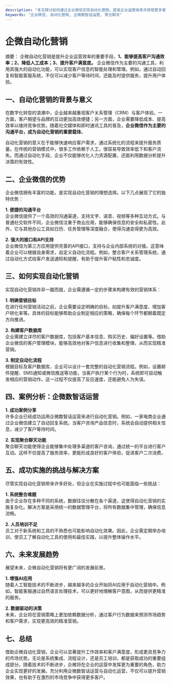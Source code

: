 ```yaml
---
description: "本文探讨如何通过企业微信实现自动化营销，提高企业运营效率并获取更多客户。"
keywords: "企业微信, 自动化营销, 企微数智话运营, 聚合聊天"
---
```

# 企微自动化营销

摘要： 企微自动化营销是提升企业运营效率的重要手段，**1、能够提高客户沟通效率；2、降低人工成本；3、提升客户满意度。** 企业微信作为主要的沟通工具，利用其强大的自动化功能，可以实现客户信息的智能处理和管理。例如，通过自动回复和智能客服系统，不仅可以减少客户等待时间，还能及时提供服务，提升用户体验。

## 一、自动化营销的背景与意义

在数字化转型的浪潮中，企业越来越重视客户关系管理（CRM）与客户体验。一方面，客户期望与品牌的互动更加高效便捷；另一方面，企业需要降低成本、提高效率以维持竞争优势。随着社交媒体和即时通讯工具的普及，**企业微信作为主要的沟通平台，成为自动化营销的重要载体**。

自动化营销的意义在于能够快速响应客户需求，通过系统化的流程来提升服务质量。在传统的营销模式中，很多工作依赖于人工，很容易导致效率低下和客户流失。而通过自动化手段，企业不仅能够优化人力资源配置，还能利用数据分析提升决策的有效性。

## 二、企业微信的优势

企业微信拥有丰富的功能，是实现自动化营销的理想选择。以下几点展现了它的独特优势：

**1. 便捷的沟通平台**  
企业微信提供了一个高效的沟通渠道，支持文字、语音、视频等多种互动方式。与普通社交软件不同，企业微信注重于商业应用，能够确保信息的安全和私密性。此外，它与其他办公工具如日历、任务管理等深度融合，使得沟通变得更为高效。

**2. 强大的接口和API支持**  
企业微信为第三方应用提供完善的API接口，支持与企业内部系统的对接。这意味着企业可以根据自身需求，自定义自动化流程。例如，整合客户关系管理系统，通过自动化方式给客户发送通知和提醒，有助于提升客户粘性和忠诚度。

## 三、如何实现自动化营销

实现自动化营销并非一蹴而就，企业需遵循一定的步骤来构建有效的营销体系：

**1. 明确营销目标**  
在进行任何营销活动之前，企业需要设定明确的目标，如提升客户满意度、增加客户转化率等。具体的目标能够帮助企业制定相应的策略，确保每个环节都朝着既定方向推进。

**2. 构建客户数据库**  
企业需建立详尽的客户数据库，包括客户基本信息、购买历史、偏好设置等。借助企业微信的客户管理模块，能够高效地对客户信息进行收集和整理，从而实现精准营销。

**3. 制定自动化流程**  
根据目标及客户数据库，企业可以设计一套完整的自动化营销流程。例如，设置邮件提醒、SMS通知或微信推送等功能，当客户执行某个行为时，系统即可自动触发相应的营销动作。这一过程不仅提高了反应速度，还能避免人为失误。

## 四、案例分析：企微数智话运营

**1. 成功案例分享**  
许多企业已经成功运用企微数智话运营来进行自动化营销。例如，一家电商企业通过企业微信建立了自动回复系统。当客户咨询产品信息时，系统会自动提供相关信息，减少了客户等待时间。

**2. 实现聚合聊天功能**  
聚合聊天功能使得企业能够集中处理多渠道的客户咨询，通过统一的平台进行客户互动。这样不仅提高了服务效率，更能形成良好的客户体验，促进客户二次消费。

## 五、成功实施的挑战与解决方案

尽管实现自动化营销带来许多好处，但企业在实施过程中也可能面临一些挑战：

**1. 系统整合难题**  
由于企业存在多种不同的系统，数据往往分散在各个渠道，这使得自动化营销的实施复杂化。解决方案是采用统一的数据管理平台，将所有数据集中管理，确保信息流畅。

**2. 人员培训不足**  
员工对于新系统和工具的不熟悉也可能影响自动化效果。因此，企业需定期举办培训，使员工了解自动化工具的使用和最佳实践，以提升整体操作水平。

## 六、未来发展趋势

展望未来，企微自动化营销将有更广阔的发展前景。

**1. 增强AI应用**  
随着人工智能技术的不断进步，越来越多的企业开始将AI应用于自动化营销中。例如，智能客服通过自然语言处理技术，可以更好地理解客户意图，从而提供更精准的服务。

**2. 数据驱动的决策**  
未来，企业将在营销策略上更加依赖数据分析，通过客户行为数据来预测市场趋势和客户需求，实现更高效的精准营销。

## 七、总结

借助企微自动化营销，企业可以显著提升工作效率和客户满意度，形成更具竞争力的市场优势。无论是系统集成、流程设计，还是员工培训，都是获取成功的重要组成部分。随着技术的不断进步，企微将在企业的运营中发挥更为重要的角色，助力企业实现更好的发展。充分利用企微数智话运营与自动化运营，不仅可以提升营销效果，也有助于在激烈的市场竞争中获得更多客户。
